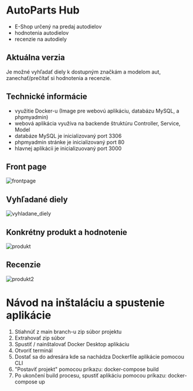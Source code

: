 # AutoParts Hub
- E-Shop určený na predaj autodielov
- hodnotenia autodielov
- recenzie na autodiely

## Aktuálna verzia
Je možné vyhľadať diely k dostupným značkám a modelom aut, zanechať/prečítať si hodnotenia a recenzie.

## Technické informácie
- využitie Docker-u (Image pre webovú aplikáciu, databázu MySQL, a phpmyadmin)
- webová aplikácia využíva na backende štruktúru Controller, Service, Model
- databáze MySQL je inicializovaný port 3306
- phpmyadmin stránke je inicializovaný port 80
- hlavnej aplikácii je inicializuovaný port 3000

## Front page
![frontpage](https://github.com/user-attachments/assets/36fd4e98-b919-4d96-b7c1-828f95dcb75a)

## Vyhľadané diely
![vyhladane_diely](https://github.com/user-attachments/assets/a2e5cbeb-5830-4dfe-ab37-9fe25c6ca253)

## Konkrétny produkt a hodnotenie
![produkt](https://github.com/user-attachments/assets/abb5bdb1-e2fa-425f-beb7-a843587a4d17)

## Recenzie
![produkt2](https://github.com/user-attachments/assets/525a125a-8afa-4470-8cc7-779de1b64953)

# Návod na inštaláciu a spustenie aplikácie
1. Stiahnúť z main branch-u zip súbor projektu
2. Extrahovať zip súbor
3. Spustiť / nainštalovať Docker Desktop aplikáciu
4. Otvoriť terminál
5. Dostať sa do adresára kde sa nachádza Dockerfile aplikácie pomocou CLI
6. "Postaviť projekt" pomocou príkazu: docker-compose build
7. Po ukončení build procesu, spustiť aplikáciu pomocou príkazu: docker-compose up
